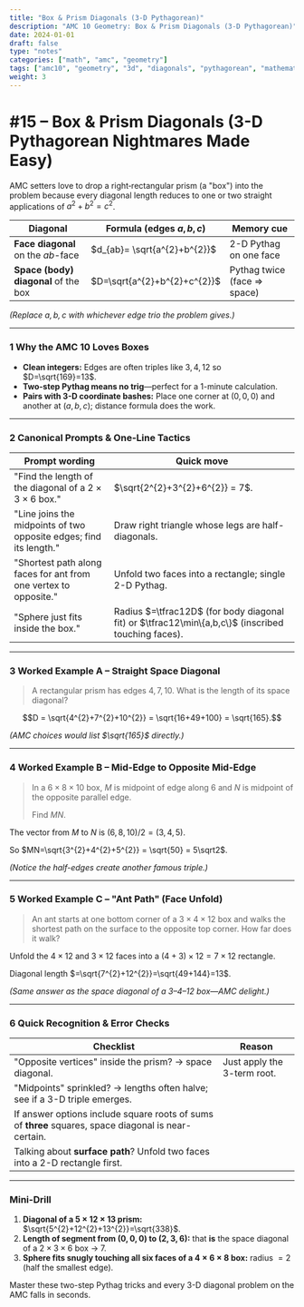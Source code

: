```yaml
---
title: "Box & Prism Diagonals (3-D Pythagorean)"
description: "AMC 10 Geometry: Box & Prism Diagonals (3-D Pythagorean)"
date: 2024-01-01
draft: false
type: "notes"
categories: ["math", "amc", "geometry"]
tags: ["amc10", "geometry", "3d", "diagonals", "pythagorean", "mathematics"]
weight: 3
---
```


# #15 – Box & Prism Diagonals (3-D Pythagorean Nightmares Made Easy)

AMC setters love to drop a right‐rectangular prism (a "box") into the problem because every diagonal length reduces to one or two straight applications of $a^{2}+b^{2}=c^{2}$.

| Diagonal | Formula (edges $a,b,c$) | Memory cue |
| --- | --- | --- |
| **Face diagonal** on the $ab$-face | $d_{ab}= \sqrt{a^{2}+b^{2}}$ | 2-D Pythag on one face |
| **Space (body) diagonal** of the box | $D=\sqrt{a^{2}+b^{2}+c^{2}}$ | Pythag twice (face ⇒ space) |

*(Replace $a,b,c$ with whichever edge trio the problem gives.)*

---

### 1 Why the AMC 10 Loves Boxes

- **Clean integers:** Edges are often triples like $3,4,12$ so $D=\sqrt{169}=13$.
- **Two-step Pythag means no trig**—perfect for a 1-minute calculation.
- **Pairs with 3-D coordinate bashes:** Place one corner at $(0,0,0)$ and another at $(a,b,c)$; distance formula does the work.

---

### 2 Canonical Prompts & One-Line Tactics

| Prompt wording | Quick move |
| --- | --- |
| "Find the length of the diagonal of a $2 \times 3 \times 6$ box." | $\sqrt{2^{2}+3^{2}+6^{2}} = 7$. |
| "Line joins the midpoints of two opposite edges; find its length." | Draw right triangle whose legs are half-diagonals. |
| "Shortest path along faces for ant from one vertex to opposite." | Unfold two faces into a rectangle; single 2-D Pythag. |
| "Sphere just fits inside the box." | Radius $=\tfrac12D$ (for body diagonal fit) or $\tfrac12\min\{a,b,c\}$ (inscribed touching faces). |

---

### 3 Worked Example A – Straight Space Diagonal

> A rectangular prism has edges $4,7,10$.  What is the length of its space diagonal?
> 

$$D = \sqrt{4^{2}+7^{2}+10^{2}}
   = \sqrt{16+49+100}
   = \sqrt{165}.$$

*(AMC choices would list $\sqrt{165}$ directly.)*

---

### 4 Worked Example B – Mid-Edge to Opposite Mid-Edge

> In a $6 \times 8 \times 10$ box, $M$ is midpoint of edge along $6$ and $N$ is midpoint of the opposite parallel edge.
> 
> 
> Find $MN$.
> 

The vector from $M$ to $N$ is $(6,8,10)/2=(3,4,5)$.

So $MN=\sqrt{3^{2}+4^{2}+5^{2}} = \sqrt{50} = 5\sqrt2$.

*(Notice the half-edges create another famous triple.)*

---

### 5 Worked Example C – "Ant Path" (Face Unfold)

> An ant starts at one bottom corner of a $3 \times 4 \times 12$ box and walks the shortest path on the surface to the opposite top corner.  How far does it walk?
> 

Unfold the $4 \times 12$ and $3 \times 12$ faces into a $(4+3) \times 12 = 7 \times 12$ rectangle.

Diagonal length $=\sqrt{7^{2}+12^{2}}=\sqrt{49+144}=13$.

*(Same answer as the space diagonal of a 3–4–12 box—AMC delight.)*

---

### 6 Quick Recognition & Error Checks

| Checklist | Reason |
| --- | --- |
| "Opposite vertices" inside the prism? → space diagonal. | Just apply the 3-term root. |
| "Midpoints" sprinkled? → lengths often halve; see if a 3-D triple emerges. |  |
| If answer options include square roots of sums of **three** squares, space diagonal is near-certain. |  |
| Talking about **surface path**?  Unfold two faces into a 2-D rectangle first. |  |

---

### Mini-Drill

1. **Diagonal of a $5 \times 12 \times 13$ prism:** $\sqrt{5^{2}+12^{2}+13^{2}}=\sqrt{338}$.
2. **Length of segment from $(0,0,0)$ to $(2,3,6)$:** that **is** the space diagonal of a $2 \times 3 \times 6$ box → $7$.
3. **Sphere fits snugly touching all six faces of a $4 \times 6 \times 8$ box:** radius $=2$ (half the smallest edge).

Master these two-step Pythag tricks and every 3-D diagonal problem on the AMC falls in seconds.